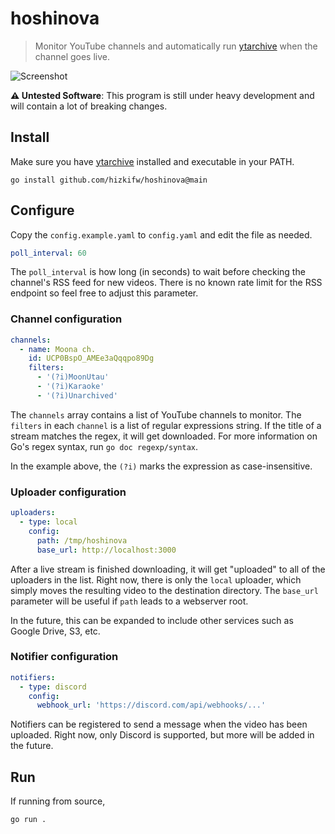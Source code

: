 # hoshinova

> Monitor YouTube channels and automatically run
> [ytarchive](https://github.com/Kethsar/ytarchive) when the channel goes live.

![Screenshot](https://user-images.githubusercontent.com/7418049/158234855-255f8897-f8a6-40f1-a890-af34336e65b6.png)

**⚠️ Untested Software**: This program is still under heavy development and will
contain a lot of breaking changes.

## Install

Make sure you have [ytarchive](https://github.com/Kethsar/ytarchive) installed
and executable in your PATH.

```
go install github.com/hizkifw/hoshinova@main
```

## Configure

Copy the `config.example.yaml` to `config.yaml` and edit the file as needed.

```yaml
poll_interval: 60
```

The `poll_interval` is how long (in seconds) to wait before checking the
channel's RSS feed for new videos. There is no known rate limit for the RSS
endpoint so feel free to adjust this parameter.

### Channel configuration

```yaml
channels:
  - name: Moona ch.
    id: UCP0BspO_AMEe3aQqqpo89Dg
    filters:
      - '(?i)MoonUtau'
      - '(?i)Karaoke'
      - '(?i)Unarchived'
```

The `channels` array contains a list of YouTube channels to monitor. The
`filters` in each `channel` is a list of regular expressions string. If the
title of a stream matches the regex, it will get downloaded. For more
information on Go's regex syntax, run `go doc regexp/syntax`.

In the example above, the `(?i)` marks the expression as case-insensitive.

### Uploader configuration

```yaml
uploaders:
  - type: local
    config:
      path: /tmp/hoshinova
      base_url: http://localhost:3000
```

After a live stream is finished downloading, it will get "uploaded" to all of
the uploaders in the list. Right now, there is only the `local` uploader, which
simply moves the resulting video to the destination directory. The `base_url`
parameter will be useful if `path` leads to a webserver root.

In the future, this can be expanded to include other services such as Google
Drive, S3, etc.

### Notifier configuration

```yaml
notifiers:
  - type: discord
    config:
      webhook_url: 'https://discord.com/api/webhooks/...'
```

Notifiers can be registered to send a message when the video has been uploaded.
Right now, only Discord is supported, but more will be added in the future.

## Run

If running from source,

```
go run .
```
